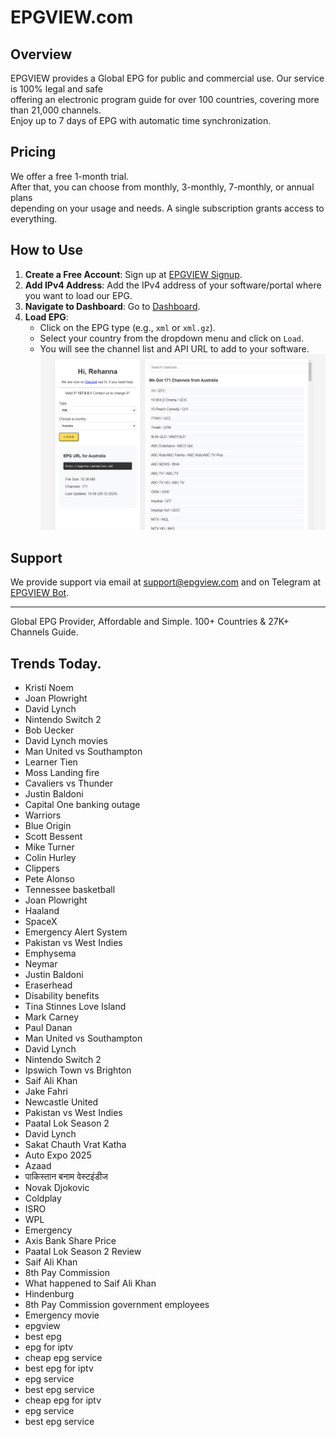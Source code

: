 # EPGVIEW.com



## Overview
EPGVIEW provides a Global EPG for public and commercial use. Our service is 100% legal and safe\
offering an electronic program guide for over 100 countries, covering more than 21,000 channels.\
Enjoy up to 7 days of EPG with automatic time synchronization.

## Pricing
We offer a free 1-month trial. \
After that, you can choose from monthly, 3-monthly, 7-monthly, or annual plans \
depending on your usage and needs. A single subscription grants access to everything.

## How to Use
1. **Create a Free Account**: Sign up at [EPGVIEW Signup](https://epgview.com/signup.php).
2. **Add IPv4 Address**: Add the IPv4 address of your software/portal where you want to load our EPG.
3. **Navigate to Dashboard**: Go to [Dashboard](https://epgview.com/dashboard.php).
4. **Load EPG**:
   - Click on the EPG type (e.g., `xml` or `xml.gz`).
   - Select your country from the dropdown menu and click on `Load`.
   - You will see the channel list and API URL to add to your software.
![EPGVIEW](img/dashboard.png)
## Support
We provide support via email at [support@epgview.com](mailto:support@epgview.com) and on Telegram at [EPGVIEW Bot](https://t.me/epgview_bot).

---

Global EPG Provider, Affordable and Simple. 100+ Countries & 27K+ Channels Guide.

## Trends Today.

- Kristi Noem
- Joan Plowright
- David Lynch
- Nintendo Switch 2
- Bob Uecker
- David Lynch movies
- Man United vs Southampton
- Learner Tien
- Moss Landing fire
- Cavaliers vs Thunder
- Justin Baldoni
- Capital One banking outage
- Warriors
- Blue Origin
- Scott Bessent
- Mike Turner
- Colin Hurley
- Clippers
- Pete Alonso
- Tennessee basketball
- Joan Plowright
- Haaland
- SpaceX
- Emergency Alert System
- Pakistan vs West Indies
- Emphysema
- Neymar
- Justin Baldoni
- Eraserhead
- Disability benefits
- Tina Stinnes Love Island
- Mark Carney
- Paul Danan
- Man United vs Southampton
- David Lynch
- Nintendo Switch 2
- Ipswich Town vs Brighton
- Saif Ali Khan
- Jake Fahri
- Newcastle United
- Pakistan vs West Indies
- Paatal Lok Season 2
- David Lynch
- Sakat Chauth Vrat Katha
- Auto Expo 2025
- Azaad
- पाकिस्तान बनाम वेस्टइंडीज
- Novak Djokovic
- Coldplay
- ISRO
- WPL
- Emergency
- Axis Bank Share Price
- Paatal Lok Season 2 Review
- Saif Ali Khan
- 8th Pay Commission
- What happened to Saif Ali Khan
- Hindenburg
- 8th Pay Commission government employees
- Emergency movie
- epgview
- best epg
- epg for iptv
- cheap epg service
- best epg for iptv
- epg service
- best epg service
- cheap epg for iptv
- epg service
- best epg service
